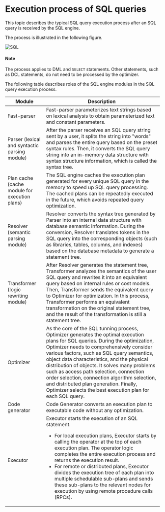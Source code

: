 # Execution process of SQL queries

This topic describes the typical SQL query execution process after an SQL query is received by the SQL engine.

The process is illustrated in the following figure.

![SQL](https://obbusiness-private.oss-cn-shanghai.aliyuncs.com/doc/img/observer-enterprise/V4.2.1/EN_US/700.reference/100.oceanbase-database-concepts/%E5%86%85%E6%A0%B815.png)

  <main id="notice" type='explain'>
    <h4>Note</h4>
    <p>The process applies to DML and <code>SELECT</code> statements. Other statements, such as DCL statements, do not need to be processed by the optimizer. </p>
  </main>

The following table describes roles of the SQL engine modules in the SQL query execution process.

| **Module** | **Description** |
|-----------------------|--------|
| Fast-parser | Fast-parser parameterizes text strings based on lexical analysis to obtain parameterized text and constant parameters.  |
| Parser (lexical and syntactic parsing module) | After the parser receives an SQL query string sent by a user, it splits the string into "words" and parses the entire query based on the preset syntax rules. Then, it converts the SQL query string into an in-memory data structure with syntax structure information, which is called the syntax tree.  |
| Plan cache (cache module for execution plans) | The SQL engine caches the execution plan generated for every unique SQL query in the memory to speed up SQL query processing. The cached plans can be repeatedly executed in the future, which avoids repeated query optimization.  |
| Resolver (semantic parsing module) | Resolver converts the syntax tree generated by Parser into an internal data structure with database semantic information. During the conversion, Resolver translates tokens in the SQL query into the corresponding objects (such as libraries, tables, columns, and indexes) based on the database metadata to generate a statement tree.  |
| Transformer (logic rewriting module) | After Resolver generates the statement tree, Transformer analyzes the semantics of the user SQL query and rewrites it into an equivalent query based on internal rules or cost models. Then, Transformer sends the equivalent query to Optimizer for optimization. In this process, Transformer performs an equivalent transformation on the original statement tree, and the result of the transformation is still a statement tree.  |
| Optimizer | As the core of the SQL tunning process, Optimizer generates the optimal execution plans for SQL queries. During the optimization, Optimizer needs to comprehensively consider various factors, such as SQL query semantics, object data characteristics, and the physical distribution of objects. It solves many problems such as access path selection, connection order selection, connection algorithm selection, and distributed plan generation. Finally, Optimizer selects the best execution plan for each SQL query.  |
| Code generator | Code Generator converts an execution plan to executable code without any optimization.  |
| Executor | Executor starts the execution of an SQL statement.  <ul><li> For local execution plans, Executor starts by calling the operator at the top of each execution plan. The operator logic completes the entire execution process and returns the execution result.    </li><li> For remote or distributed plans, Executor divides the execution tree of each plan into multiple schedulable sub-plans and sends these sub-plans to the relevant nodes for execution by using remote procedure calls (RPCs). </li></ul> |


